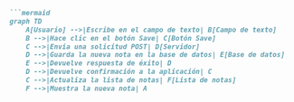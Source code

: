 ```markdown
```mermaid
graph TD
    A[Usuario] -->|Escribe en el campo de texto| B[Campo de texto]
    B -->|Hace clic en el botón Save| C[Botón Save]
    C -->|Envía una solicitud POST| D[Servidor]
    D -->|Guarda la nueva nota en la base de datos| E[Base de datos]
    E -->|Devuelve respuesta de éxito| D
    D -->|Devuelve confirmación a la aplicación| C
    C -->|Actualiza la lista de notas| F[Lista de notas]
    F -->|Muestra la nueva nota| A